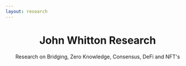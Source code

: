 ```yaml
---
layout: research
---
```


<div align="center">
  <h1 align="center">John Whitton Research</h1>
  <p align="center">Research on Bridging, Zero Knowledge, Consensus, DeFi and NFT's</p>
</div>
